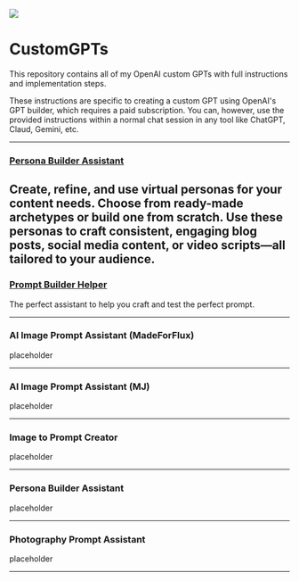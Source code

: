 ![](https://cdn.prod.website-files.com/65b12dafb92f54078e1fab87/6761dcc6e08713b5bdc6f8e4_Build%20Custom%20GPTs%20(10).avif)


# CustomGPTs
This repository contains all of my OpenAI custom GPTs with full instructions and implementation steps.

These instructions are specific to creating a custom GPT using OpenAI's GPT builder, 
which requires a paid subscription. You can, however, use the provided instructions within
a normal chat session in any tool like ChatGPT, Claud, Gemini, etc.

---

### [Persona Builder Assistant](https://github.com/pragmatista/CustomGPTs/blob/9df245dd57fa60b2a62a09896ad22e5b30af0cad/GPTs/Persona%20Builder%20Assistant)
Create, refine, and use virtual personas for your content needs. 
Choose from ready-made archetypes or build one from scratch. 
Use these personas to craft consistent, engaging blog posts, social media content, or video scripts—all tailored to your audience.
---
### [Prompt Builder Helper](https://github.com/pragmatista/CustomGPTs/blob/9df245dd57fa60b2a62a09896ad22e5b30af0cad/GPTs/Persona%20Builder%20Assistant)
The perfect assistant to help you craft and test the perfect prompt.

---

### AI Image Prompt Assistant (MadeForFlux)
placeholder

---

### AI Image Prompt Assistant (MJ)
placeholder

---

### Image to Prompt Creator
placeholder

---

### Persona Builder Assistant
placeholder

---

### Photography Prompt Assistant
placeholder

---

